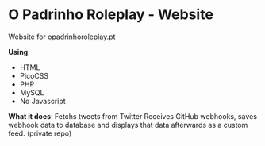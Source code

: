 # O Padrinho Roleplay - Website
Website for opadrinhoroleplay.pt

**Using**:
- HTML
- PicoCSS
- PHP
- MySQL
- No Javascript

**What it does**:
Fetchs tweets from Twitter
Receives GitHub webhooks, saves webhook data to database and displays that data afterwards as a custom feed. (private repo)

